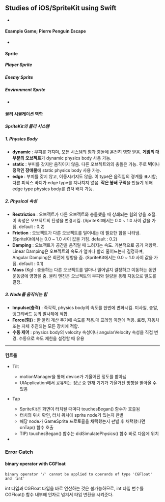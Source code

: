 ## Studies of iOS/SpriteKit using Swift
-
#### Example Game; Pierre Penguin Escape

-

#### Sprite

##### Player Sprite
##### Enemy Sprite
##### Environment Sprite
-
#### 물리 시뮬레이션 역학
##### SpriteKit의 물리 시스템
##### 1. Physics Body
  - **dynamic** : 부피를 가지며, 모든 시스템의 힘과 충돌에 온전히 영향 받음. **게임의 대부분의 오브젝트**가 dynamic physics body 사용 가능.
  - **static** : 부피를 갖지만 움직이지 않음. 다른 오브젝트와의 충돌은 가능. 주로 **벽**이나 **정적인 장애물**에 static physics body 사용 가능.
  - **edge** : 부피를 갖지 않고, 이동시키지도 않음. 이 type은 움직임의 경계를 표시함; 다른 피직스 바디가 edge type를 지나치지 않음. **작은 봉쇄 구역**을 만들기 위해 edge type physics body를 겹쳐 배치 가능.

##### 2. Physical 속성
  - **Restriction** : 오브젝트가 다른 오브젝트와 충돌했을 때 상쇄되는 힘의 양을 조절. 이 속성은 오브젝트의 탄성을 변경시킴. (SpriteKit에서는 0.0 ~ 1.0 사이 값을 가짐. default : 0.2)
  - **Friction** : 오브젝트가 다른 오브젝트를 밀어내는 데 필요한 힘을 나타냄. (SpriteKit에서는 0.0 ~ 1.0 사이 값을 가짐. default : 0.2)
  - **Damping** : 오브젝트가 공간을 움직일 때 느려지는 속도. 기본적으로 공기 저항력. Linear Damping은 오브젝트의 속도가 얼마나 빨리 줄어드는지 결정하며, Angular Damping은 회전에 영향을 줌. (SpriteKit에서는 0.0 ~ 1.0 사이 값을 가짐. default : 0.1)
  - **Mass** (Kg) : 충돌하는 다른 오브젝트를 얼마나 밀어낼지 결정하고 이동하는 동안 운동량에 영향을 줌. 물리 엔진은 오브젝트의 부피와 질량을 통해 자동으로 밀도를 결정.
##### 3. Node를 움직이는 힘
  - **Impulse(충격)** : 즉각적, physics body의 속도를 한번에 변화시킴. 미사일, 총알, 앵그리버드 등의 발사체에 적합.
  - **Force(힘))** : 한 물리 계산 주기에 속도를 적용.매 프레임 이전에 적용. 로켓, 자동차 또는 자체 추진되는 모든 장치에 적합.
  - **수동 제어** : physics body의 velocity 속성이나 angularVelocity 속성을 직접 변경. 수동으로 속도 제한을 설정할 때 유용

  - - -

#### 컨트롤
  - Tilt
    - motionManager을 통해 device가 기울어진 정도를 받아냄
    - UIApplication에서 공유되는 정보 중 현재 기기가 기울거진 방향을 받아올 수 있음
  - Tap
    - SpriteKit은 화면이 터치될 때마다 touchesBegan() 함수가 호출됨
    - 터치의 위치 확인, 터치 위치에 sprite node가 있는지 판별
    - 해당 node가 GameSprite 프로토콜을 채택했는지 판별 후 채택했다면 onTap() 함수 호출
    - TIP) touchesBegan() 함수는 didSimulatePhysics() 함수 바로 다음에 위치

-

### Error Catch

#### binary operator with CGFloat
```
binary operator '/' cannot be applied to operands of type 'CGFloat' and 'int'
```
int 타입과 CGFloat 타입을 바로 연산하는 것은 불가능하므로, int 타입 변수를 CGFloat() 함수 내부에 인자로 넘겨서 타입 변환을 시켜준다.
